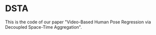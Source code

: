 # DSTA
This is the code of our paper "Video-Based Human Pose Regression via Decoupled Space-Time Aggregation".
